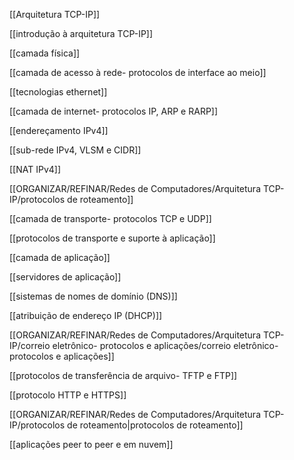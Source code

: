 [[Arquitetura TCP-IP]]

[[introdução à arquitetura TCP-IP]]

[[camada física]]

[[camada de acesso à rede- protocolos de interface ao meio]]

[[tecnologias ethernet]]

[[camada de internet- protocolos IP, ARP e RARP]]

[[endereçamento IPv4]]

[[sub-rede IPv4, VLSM e CIDR]]

[[NAT IPv4]]

[[ORGANIZAR/REFINAR/Redes de Computadores/Arquitetura TCP-IP/protocolos de roteamento]]

[[camada de transporte- protocolos TCP e UDP]]

[[protocolos de transporte e suporte à aplicação]]

[[camada de aplicação]]

[[servidores de aplicação]]

[[sistemas de nomes de domínio (DNS)]]

[[atribuição de endereço IP (DHCP)]]

[[ORGANIZAR/REFINAR/Redes de Computadores/Arquitetura TCP-IP/correio eletrônico- protocolos e aplicações/correio eletrônico- protocolos e aplicações]]

[[protocolos de transferência de arquivo- TFTP e FTP]]

[[protocolo HTTP e HTTPS]]

[[ORGANIZAR/REFINAR/Redes de Computadores/Arquitetura TCP-IP/protocolos de roteamento|protocolos de roteamento]]

[[aplicações peer to peer e em nuvem]]